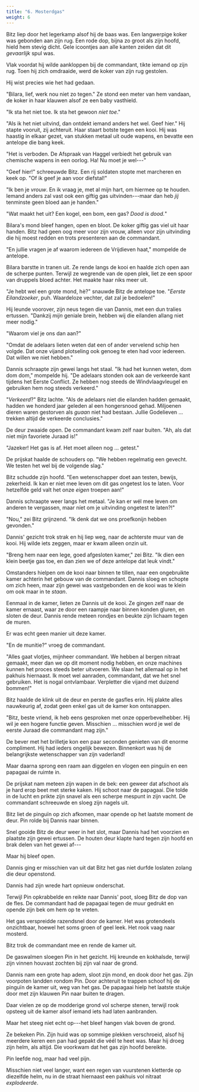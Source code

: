 ```yaml
---
title: "6. Mosterdgas"
weight: 6
---
```


Bitz liep door het legerkamp alsof hij de baas was. Een langwerpige koker was gebonden aan zijn rug. Een rode dop, bijna zo groot als zijn hoofd, hield hem stevig dicht. Gele icoontjes aan alle kanten zeiden dat dit _gevaarlijk_ spul was.

Vlak voordat hij wilde aankloppen bij de commandant, tikte iemand op zijn rug. Toen hij zich omdraaide, werd de koker van zijn rug gestolen.

Hij wist precies wie het had gedaan.

"Bilara, lief, werk nou niet zo tegen." Ze stond een meter van hem vandaan, de koker in haar klauwen alsof ze een baby vasthield.

"Ik sta het niet toe. Ik sta het gewoon _niet toe_."

"Als ik het niet uitvind, dan ontdekt iemand anders het wel. Geef hier." Hij stapte vooruit, zij achteruit. Haar staart botste tegen een kooi. Hij was haastig in elkaar gezet, van stukken metaal uit oude wapens, en bevatte een antelope die bang keek.

"Het is verboden. De Afspraak van Haggel verbiedt het gebruik van chemische wapens in een oorlog. Ha! Nu moet je wel---"

"Geef hier!" schreeuwde Bitz. Een rij soldaten stopte met marcheren en keek op. "Of ik geef je aan voor diefstal!"

"Ik ben je _vrouw_. En ik vraag je, met al mijn hart, om hiermee op te houden. Iemand anders zal vast ook een giftig gas uitvinden---maar dan heb _jij_ tenminste geen bloed aan je handen."

"Wat maakt het uit? Een kogel, een bom, een gas? _Dood is dood._"

Bilara's mond bleef hangen, open en bloot. De koker giftig gas viel uit haar handen. Bitz had geen oog meer voor zijn vrouw, alleen voor zijn uitvinding die hij moest redden en trots presenteren aan de commandant.

"En jullie vragen je af waarom iedereen de Vrijdieven haat," mompelde de antelope. 

Bilara barstte in tranen uit. Ze rende langs de kooi en haalde zich open aan de scherpe punten. Terwijl ze wegrende van de open plek, liet ze een spoor van druppels bloed achter. Het maakte haar niks meer uit.

"Je hebt wel een grote mond, hè?" snauwde Bitz de antelope toe. "_Eerste Eilandzoeker_, puh. Waardeloze vechter, dat zal je bedoelen!" 

Hij leunde voorover, zijn neus tegen die van Dannis, met een dun tralies ertussen. "Dankzij _mijn_ geniale brein, hebben wij die eilanden allang niet meer nodig."

"Waarom viel je ons dan aan?"

"Omdat de adelaars lieten weten dat een of ander vervelend schip hen volgde. Dat onze vijand plotseling ook genoeg te eten had voor iedereen. Dat willen we niet hebben."

Dannis schraapte zijn gewei langs het staal. "Ik had het kunnen weten, dom dom dom," mompelde hij. "De adelaars stonden ook aan de verkeerde kant tijdens het Eerste Conflict. Ze hebben nog steeds de Windvlaagvleugel en gebruiken hem nog steeds verkeerd."

"_Verkeerd_?" Bitz lachte. "Als de adelaars niet die eilanden hadden gemaakt, hadden we honderd jaar geleden al een hongersnood gehad. Miljoenen dieren waren gestorven als _guaan_ niet had bestaan. Jullie Godelieven ... trekken altijd de verkeerde conclusies."

De deur zwaaide open. De commandant kwam zelf naar buiten. "Ah, als dat niet mijn favoriete Juraad is!"

"Jazeker! Het gas is af. Het moet alleen nog ... getest."

De prijskat haalde de schouders op. "We hebben regelmatig een gevecht. We testen het wel bij de volgende slag."

Bitz schudde zijn hoofd. "Een wetenschapper doet aan testen, bewijs, zekerheid. Ik kan er niet mee leven om dit gas ongetest los te laten. Voor hetzelfde geld valt het onze _eigen_ troepen aan!"

Dannis schraapte weer langs het metaal. "Je kan er wél mee leven om anderen te vergassen, maar níet om je uitvinding ongetest te laten?!" 

"Nou," zei Bitz grijnzend. "Ik denk dat we ons proefkonijn hebben gevonden."

Dannis' gezicht trok strak en hij liep weg, naar de achterste muur van de kooi. Hij wilde iets zeggen, maar er kwam alleen onzin uit.

"Breng hem naar een lege, goed afgesloten kamer," zei Bitz. "Ik dien een klein beetje gas toe, en dan zien we of deze antelope dat leuk vindt." 

Omstanders hielpen om de kooi naar binnen te tillen, naar een ongebruikte kamer achterin het gebouw van de commandant. Dannis sloeg en schopte om zich heen, maar zijn gewei was vastgebonden en de kooi was te klein om ook maar in te _staan_.

Eenmaal in de kamer, lieten ze Dannis uit de kooi. Ze gingen zelf naar de kamer ernaast, waar ze door een raampje naar binnen konden gluren, en sloten de deur. Dannis rende meteen rondjes en beukte zijn lichaam tegen de muren.

Er was echt geen manier uit deze kamer.

"En de munitie?" vroeg de commandant.

"Alles gaat vlotjes, mijnheer commandant. We hebben al bergen nitraat gemaakt, meer dan we op dit moment nodig hebben, en onze machines kunnen het proces steeds beter uitvoeren. We slaan het allemaal op in het pakhuis hiernaast. Ik moet wel aanraden, commandant, dat we het snel gebruiken. Het is nogal ontvlambaar. Verpletter die vijand met duizend bommen!"

Bitz haalde de klink uit de deur en perste de gasfles erin. Hij plakte alles nauwkeurig af, zodat geen enkel gas uit de kamer kon ontsnappen. 

"Bitz, beste vriend, ik heb eens gesproken met onze opperbevelhebber. Hij wil je een hogere functie geven. Misschien ... misschien word je wel de eerste Juraad die commandant mag zijn."

De bever met het brilletje kon een paar seconden genieten van dit enorme compliment. Hij had ieders ongelijk bewezen. Binnenkort was hij de belangrijkste wetenschapper van zijn vaderland!

Maar daarna sprong een raam aan diggelen en vlogen een pinguïn en een papagaai de ruimte in.

De prijskat nam meteen zijn wapen in de bek: een geweer dat afschoot als je hard erop beet met sterke kaken. Hij schoot naar de papagaai. Die tolde in de lucht en prikte zijn snavel als een scherpe mespunt in zijn vacht. De commandant schreeuwde en sloeg zijn nagels uit.

Bitz liet de pinguïn op zich afkomen, maar opende op het laatste moment de deur. Pin rolde bij Dannis naar binnen. 

Snel gooide Bitz de deur weer in het slot, maar Dannis had het voorzien en plaatste zijn gewei ertussen. De houten deur klapte hard tegen zijn hoofd en brak delen van het gewei af---

Maar hij bleef open.

Dannis ging er misschien van uit dat Bitz het gas niet durfde loslaten zolang die deur openstond.

Dannis had zijn wrede hart opnieuw onderschat.

Terwijl Pin opkrabbelde en reikte naar Dannis' poot, sloeg Bitz de dop van de fles. De commandant had de papagaai tegen de muur gedrukt en opende zijn bek om hem op te vreten. 

Het gas verspreidde razendsnel door de kamer. Het was grotendeels onzichtbaar, hoewel het soms groen of geel leek. Het rook vaag naar mosterd.

Bitz trok de commandant mee en rende de kamer uit.

De gaswalmen sloegen Pin in het gezicht. Hij kreunde en kokhalsde, terwijl zijn vinnen houvast zochten bij zijn val naar de grond.

Dannis nam een grote hap adem, sloot zijn mond, en dook door het gas. Zijn voorpoten landden rondom Pin. Door achteruit te trappen schoof hij de pinguïn de kamer uit, weg van het gas. De papagaai hielp het laatste stukje door met zijn klauwen Pin naar buiten te dragen.

Daar vielen ze op de modderige grond vol scherpe stenen, terwijl rook opsteeg uit de kamer alsof iemand iets had laten aanbranden. 

Maar het steeg niet echt op---het bleef hangen vlak boven de grond.

Ze bekeken Pin. Zijn huid was op sommige plekken verschroeid, alsof hij meerdere keren een pan had gepakt die véél te heet was. Maar hij droeg zijn helm, als altijd. Die voorkwam dat het gas zijn hoofd bereikte.

Pin leefde nog, maar had veel pijn.

Misschien niet veel langer, want een regen van vuurstenen kletterde op diezelfde helm, nu in de straat hiernaast een pakhuis vol nitraat _explodeerde_.